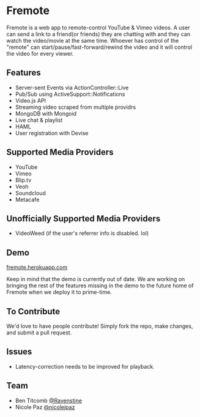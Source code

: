 Fremote
==============

Fremote is a web app to remote-control YouTube & Vimeo videos.  A user can send a link to a friend(or friends) they are chatting with and they can watch the video/movie at the same time.  Whoever has control of the "remote" can start/pause/fast-forward/rewind the video and it will control the video for every viewer.

## Features

* Server-sent Events via ActionController::Live
* Pub/Sub using ActiveSupport::Notifications
* Video.js API
* Streaming video scraped from multiple providrs
* MongoDB with Mongoid
* Live chat & playlist
* HAML
* User registration with Devise

## Supported Media Providers

* YouTube
* Vimeo
* Blip.tv
* Veoh
* Soundcloud
* Metacafe

## Unofficially Supported Media Providers
* VideoWeed (if the user's referrer info is disabled. lol)

## Demo

[fremote.herokuapp.com](http://fremote.herokuapp.com/)

Keep in mind that the demo is currently out of date.  We are working on bringing the rest of the features missing in the demo to the future home of Fremote when we deploy it to prime-time.

## To Contribute

We'd love to have people contribute!  Simply fork the repo, make changes, and submit a pull request.

## Issues

* Latency-correction needs to be improved for playback.

## Team

* Ben Titcomb [@Ravenstine](https://github.com/Ravenstine)
* Nicole Paz [@nicolejpaz](https://github.com/nicolejpaz)
